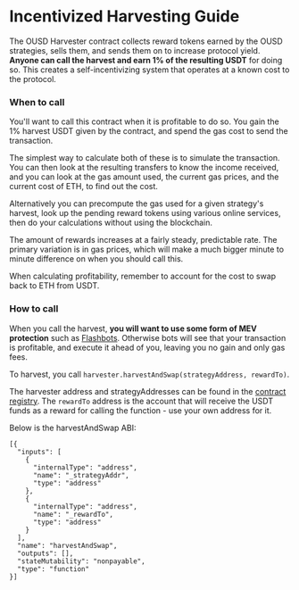 # Incentivized Harvesting Guide

The OUSD Harvester contract collects reward tokens earned by the OUSD strategies, sells them, and sends them on to increase protocol yield. **Anyone can call the harvest and earn 1% of the resulting USDT** for doing so. This creates a self-incentivizing system that operates at a known cost to the protocol.

### When to call

You'll want to call this contract when it is profitable to do so. You gain the 1% harvest USDT given by the contract, and spend the gas cost to send the transaction.

The simplest way to calculate both of these is to simulate the transaction. You can then look at the resulting transfers to know the income received, and you can look at the gas amount used, the current gas prices, and the current cost of ETH, to find out the cost.

Alternatively you can precompute the gas used for a given strategy's harvest, look up the pending reward tokens using various online services, then do your calculations without using the blockchain.

The amount of rewards increases at a fairly steady, predictable rate. The primary variation is in gas prices, which will make a much bigger minute to minute difference on when you should call this.

When calculating profitability, remember to account for the cost to swap back to ETH from USDT.

### How to call

When you call the harvest, **you will want to use some form of MEV protection** such as [Flashbots](https://docs.flashbots.net/flashbots-protect/rpc/quick-start/). Otherwise bots will see that your transaction is profitable, and execute it ahead of you, leaving you no gain and only gas fees.

To harvest, you call `harvester.harvestAndSwap(strategyAddress, rewardTo)`.

The harvester address and strategyAddresses can be found in the [contract registry](../smart-contracts/registry.md). The `rewardTo` address is the account that will receive the USDT funds as a reward for calling the function - use your own address for it.

Below is the harvestAndSwap ABI:

```
[{
  "inputs": [
    {
      "internalType": "address",
      "name": "_strategyAddr",
      "type": "address"
    },
    {
      "internalType": "address",
      "name": "_rewardTo",
      "type": "address"
    }
  ],
  "name": "harvestAndSwap",
  "outputs": [],
  "stateMutability": "nonpayable",
  "type": "function"
}]
```
